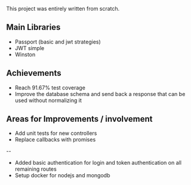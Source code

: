 This project was entirely written from scratch.

## Main Libraries

* Passport (basic and jwt strategies)
* JWT simple
* Winston

## Achievements

* Reach 91.67% test coverage
* Improve the database schema and send back a response that can be used without normalizing it

## Areas for Improvements / involvement

* Add unit tests for new controllers
* Replace callbacks with promises

--

* Added basic authentication for login and token authentication on all remaining routes
* Setup docker for nodejs and mongodb